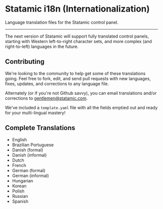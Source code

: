 # Statamic i18n (Internationalization)

Language translation files for the Statamic control panel.

---

The next version of Statamic will support fully translated control panels, starting with Western left-to-right character sets, and more complex (and right-to-left) languages in the future.

## Contributing

We're looking to the community to help get some of these translations going. Feel free to fork, edit, and send pull requests with new languages, fixes, updates, and corrections to any language file.

Alternately (or if you're not Github savvy), you can email translations and/or corrections to <gentlemen@statamic.com>.

We've included a `template.yaml` file with all the fields emptied out and ready for your multi-lingual mastery!

## Complete Translations

- English
- Brazilian Portuguese
- Danish (formal)
- Danish (informal)
- Dutch
- French
- German (formal)
- German (informal)
- Hungarian
- Korean
- Polish
- Russian
- Spanish
